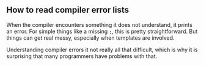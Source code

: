 ## How to read compiler error lists
When the compiler encounters something it does not understand, it prints an error. For simple things like a missing `;`, this is pretty straightforward.
But things can get real messy, especially when templates are involved.

Understanding compiler errors it not really all that difficult, which is why it is surprising that many programmers have problems with that.
